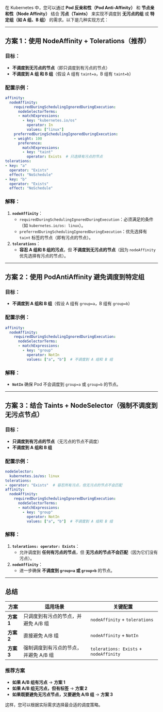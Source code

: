 在 Kubernetes 中，您可以通过 **Pod 反亲和性（Pod Anti-Affinity）** 和 **节点亲和性（Node Affinity）** 结合 **污点（Taints）** 来实现不调度到 **无污点的组** 或 **特定组（如 A 组、B 组）** 的需求。以下是几种实现方式：

---

## **方案 1：使用 NodeAffinity + Tolerations（推荐）**
### **目标**：
- **不调度到无污点的节点**（即只调度到有污点的节点）
- **不调度到 A 组 和 B 组**（假设 A 组有 `taint=a`，B 组有 `taint=b`）

### **配置示例**：
```yaml
affinity:
  nodeAffinity:
    requiredDuringSchedulingIgnoredDuringExecution:
      nodeSelectorTerms:
      - matchExpressions:
        - key: "kubernetes.io/os"
          operator: In
          values: ["linux"]
    preferredDuringSchedulingIgnoredDuringExecution:
    - weight: 100
      preference:
        matchExpressions:
        - key: "taint"
          operator: Exists  # 只选择有污点的节点
tolerations:
- key: "a"
  operator: "Exists"
  effect: "NoSchedule"
- key: "b"
  operator: "Exists"
  effect: "NoSchedule"
```

### **解释**：
1. **`nodeAffinity`**：
   - `requiredDuringSchedulingIgnoredDuringExecution`：必须满足的条件（如 `kubernetes.io/os: linux`）。
   - `preferredDuringSchedulingIgnoredDuringExecution`：优先选择有 `taint` 标签的节点（即有污点的节点）。
2. **`tolerations`**：
   - **容忍 A 组和 B 组的污点**，但 **不调度到无污点的节点**（因为 `nodeAffinity` 优先选择有污点的节点）。

---

## **方案 2：使用 PodAntiAffinity 避免调度到特定组**
### **目标**：
- **不调度到 A 组和 B 组**（假设 A 组有 `group=a`，B 组有 `group=b`）

### **配置示例**：
```yaml
affinity:
  nodeAffinity:
    requiredDuringSchedulingIgnoredDuringExecution:
      nodeSelectorTerms:
      - matchExpressions:
        - key: "group"
          operator: NotIn
          values: ["a", "b"]  # 不调度到 A 组和 B 组
```

### **解释**：
- **`NotIn`** 确保 Pod 不会调度到 `group=a` 或 `group=b` 的节点。

---

## **方案 3：结合 Taints + NodeSelector（强制不调度到无污点节点）**
### **目标**：
- **只调度到有污点的节点**（无污点的节点不调度）
- **不调度到 A 组和 B 组**

### **配置示例**：
```yaml
nodeSelector:
  kubernetes.io/os: linux
tolerations:
- operator: "Exists"  # 容忍所有污点，但无污点的节点不会匹配
affinity:
  nodeAffinity:
    requiredDuringSchedulingIgnoredDuringExecution:
      nodeSelectorTerms:
      - matchExpressions:
        - key: "group"
          operator: NotIn
          values: ["a", "b"]  # 不调度到 A 组和 B 组
```

### **解释**：
1. **`tolerations: operator: Exists`**：
   - 允许调度到 **任何有污点的节点**，但 **无污点的节点不会匹配**（因为它们没有污点）。
2. **`nodeAffinity`**：
   - 进一步确保 **不调度到 `group=a` 或 `group=b`** 的节点。

---

## **总结**
| 方案 | 适用场景 | 关键配置 |
|------|---------|---------|
| **方案 1** | 只调度到有污点的节点，并避免 A/B 组 | `nodeAffinity` + `tolerations` |
| **方案 2** | 直接避免 A/B 组 | `nodeAffinity` + `NotIn` |
| **方案 3** | 强制调度到有污点的节点，并避免 A/B 组 | `tolerations: Exists` + `nodeAffinity` |

### **推荐方案**
- **如果 A/B 组有污点** → **方案 1**
- **如果 A/B 组无污点，但有标签** → **方案 2**
- **如果既要避免无污点节点，又要避免 A/B 组** → **方案 3**

这样，您可以根据实际需求选择最合适的调度策略。

